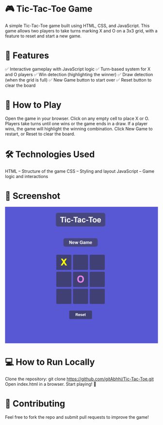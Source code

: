 # 🎮 Tic-Tac-Toe Game
A simple Tic-Tac-Toe game built using HTML, CSS, and JavaScript. This game allows two players to take turns marking X and O on a 3x3 grid, with a feature to reset and start a new game.

# 📌 Features
✅ Interactive gameplay with JavaScript logic
✅ Turn-based system for X and O players
✅ Win detection (highlighting the winner)
✅ Draw detection (when the grid is full)
✅ New Game button to start over
✅ Reset button to clear the board

# 🎲 How to Play
Open the game in your browser.
Click on any empty cell to place X or O.
Players take turns until one wins or the game ends in a draw.
If a player wins, the game will highlight the winning combination.
Click New Game to restart, or Reset to clear the board.

# 🛠️ Technologies Used
HTML – Structure of the game
CSS – Styling and layout
JavaScript – Game logic and interactions

# 📸 Screenshot
![alt text](<Screenshot 2025-03-02 123321.png>)

# 💻 How to Run Locally
Clone the repository:
git clone https://github.com/gitAbhhi/Tic-Tac-Toe.git
Open index.html in a browser.
Start playing! 🎉

# 🤝 Contributing
Feel free to fork the repo and submit pull requests to improve the game!